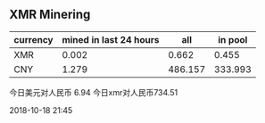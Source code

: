 ## XMR Minering

|currency|mined in last 24 hours|all|in pool|
|---|---|---|---|
|XMR|0.002|0.662|0.455|
|CNY|1.279|486.157|333.993|

今日美元对人民币 6.94	今日xmr对人民币734.51


2018-10-18 21:45